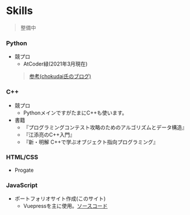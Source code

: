 # Skills

>整備中
### Python

- 競プロ
    - AtCoder緑(2021年3月現在)
    > [参考(chokudai氏のブログ)](http://chokudai.hatenablog.com/entry/2019/02/11/155904)
### C++
- 競プロ
    - PythonメインですがたまにC++も使います。
- 書籍
    - 『プログラミングコンテスト攻略のためのアルゴリズムとデータ構造』
    - 『江添亮のC++入門』
    - 『新・明解 C++で学ぶオブジェクト指向プログラミング』

### HTML/CSS
- Progate
### JavaScript
- ポートフォリオサイト作成(このサイト)
    - Vuepressを主に使用。[ソースコード](https://github.com/maronuu/bio)



